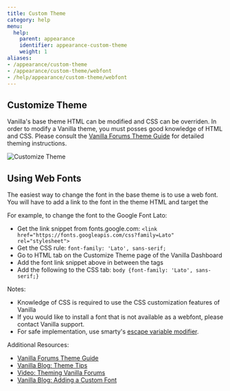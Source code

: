 ```yaml
---
title: Custom Theme
category: help
menu:
  help:
    parent: appearance
    identifier: appearance-custom-theme
    weight: 1
aliases:
- /appearance/custom-theme
- /appearance/custom-theme/webfont
- /help/appearance/custom-theme/webfont
---
```


## Customize Theme 

Vanilla's base theme HTML can be modified and CSS can be overriden. In order to modify a Vanilla theme,  you  must posses good knowledge of HTML and CSS. Please consult the [Vanilla Forums Theme Guide](https://static.v-cdn.net/vfcom/docs/Vanilla-Forums-Theme-Guide.pdf) for detailed theming instructions. 

![Customize Theme](/img/help/appearance/custom-theme.png)

## Using Web Fonts

The easiest way to change the font in the base theme is to use a web font.  You will have to add a link to the font in the theme HTML and target the 

For example, to change the font to the Google Font Lato:

 * Get the link snippet from fonts.google.com:  `<link href="https://fonts.googleapis.com/css?family=Lato" rel="stylesheet">`
 * Get the CSS rule: `font-family: 'Lato', sans-serif;`
 * Go to HTML tab on the Customize Theme page of the Vanilla Dashboard 
 * Add the font link snippet above in between the <head> tags 
 * Add the following to the CSS tab:  `body {font-family: 'Lato', sans-serif;}` 

Notes:
 * Knowledge of CSS is required to use the CSS customization features of Vanilla 
 * If you would like to install a font that is not available as a webfont, please contact Vanilla support.
 * For safe implementation, use smarty's [escape variable modifier](https://www.smarty.net/docsv2/en/language.modifier.escape).  

Additional Resources:

* [Vanilla Forums Theme Guide](https://static.v-cdn.net/vfcom/docs/Vanilla-Forums-Theme-Guide.pdf)
* [Vanilla Blog: Theme Tips](https://blog.vanillaforums.com/help/friday-theme-tips-one-list/)
* [Video: Theming Vanilla Forums](https://www.youtube.com/playlist?list=PLEdMTbLR4h8wGFwPz75W265zbQdeZllAW)
* [Vanilla Blog: Adding a Custom Font](https://blog.vanillaforums.com/help/friday-theme-tips-one-list/)
